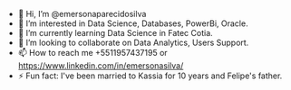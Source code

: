 - 👋 Hi, I’m @emersonaparecidosilva
- 👀 I’m interested in Data Science, Databases, PowerBi, Oracle.
- 🌱 I’m currently learning Data Science in Fatec Cotia.
- 💞️ I’m looking to collaborate on Data Analytics, Users Support.
- 📫 How to reach me +5511957437195 or https://www.linkedin.com/in/emersonasilva/
- ⚡ Fun fact: I've been married to Kassia for 10 years and Felipe's father.

<!---
emersonaparecidosilva/emersonaparecidosilva is a ✨ special ✨ repository because its `README.md` (this file) appears on your GitHub profile.
You can click the Preview link to take a look at your changes.
--->
